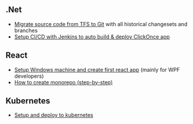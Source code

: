 ## .Net
- [Migrate source code from TFS to Git](tfs-to-git-migration.md) with all historical changesets and branches
- [Setup CI/CD with Jenkins to auto build & deploy ClickOnce app](setup-cicd-wpf-app.md)

## React
- [Setup Windows machine and create first react app](wpf-react-start-guide.md) (mainly for WPF developers)
- [How to create monorepo (step-by-step)](monorepo-step-by-step.md)

## Kubernetes
- [Setup and deploy to kubernetes](deploy-kubernetes.md)
